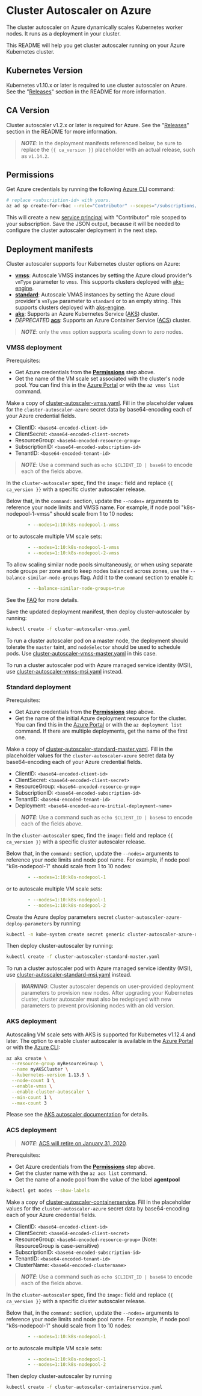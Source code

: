 # Cluster Autoscaler on Azure

The cluster autoscaler on Azure dynamically scales Kubernetes worker nodes. It runs as a deployment in your cluster.

This README will help you get cluster autoscaler running on your Azure Kubernetes cluster.

## Kubernetes Version

Kubernetes v1.10.x or later is required to use cluster autoscaler on Azure. See the "[Releases][]" section in the README for more information.

## CA Version

Cluster autoscaler v1.2.x or later is required for Azure. See the "[Releases][]" section in the README for more information.

> **_NOTE_**: In the deployment manifests referenced below, be sure to replace the `{{ ca_version }}` placeholder with an actual release, such as `v1.14.2`.

## Permissions

Get Azure credentials by running the following [Azure CLI][] command:

```sh
# replace <subscription-id> with yours.
az ad sp create-for-rbac --role="Contributor" --scopes="/subscriptions/<subscription-id>" --output json
```

This will create a new [service principal][] with "Contributor" role scoped to your subscription. Save the JSON output, because it will be needed to configure the cluster autoscaler deployment in the next step.

## Deployment manifests

Cluster autoscaler supports four Kubernetes cluster options on Azure:

- [**vmss**](#vmss-deployment): Autoscale VMSS instances by setting the Azure cloud provider's `vmType` parameter to `vmss`. This supports clusters deployed with [aks-engine][].
- [**standard**](#standard-deployment): Autoscale VMAS instances by setting the Azure cloud provider's `vmType` parameter to `standard` or to an empty string. This supports clusters deployed with [aks-engine][].
- [**aks**](#aks-deployment): Supports an Azure Kubernetes Service ([AKS][]) cluster.
- *DEPRECATED* [**acs**](#acs-deployment): Supports an Azure Container Service ([ACS][]) cluster.

> **_NOTE_**: only the `vmss` option supports scaling down to zero nodes.

### VMSS deployment

Prerequisites:

- Get Azure credentials from the [**Permissions**](#permissions) step above.
- Get the name of the VM scale set associated with the cluster's node pool. You can find this in the [Azure Portal][] or with the `az vmss list` command.

Make a copy of [cluster-autoscaler-vmss.yaml](examples/cluster-autoscaler-vmss.yaml). Fill in the placeholder values for the `cluster-autoscaler-azure` secret data by base64-encoding each of your Azure credential fields.

- ClientID: `<base64-encoded-client-id>`
- ClientSecret: `<base64-encoded-client-secret>`
- ResourceGroup: `<base64-encoded-resource-group>`
- SubscriptionID: `<base64-encoded-subscription-id>`
- TenantID: `<base64-encoded-tenant-id>`

> **_NOTE_**: Use a command such as `echo $CLIENT_ID | base64` to encode each of the fields above.

In the `cluster-autoscaler` spec, find the `image:` field and replace `{{ ca_version }}` with a specific cluster autoscaler release.

Below that, in the `command:` section, update the `--nodes=` arguments to reference your node limits and VMSS name. For example, if node pool "k8s-nodepool-1-vmss" should scale from 1 to 10 nodes:

```yaml
        - --nodes=1:10:k8s-nodepool-1-vmss
```

or to autoscale multiple VM scale sets:

```yaml
        - --nodes=1:10:k8s-nodepool-1-vmss
        - --nodes=1:10:k8s-nodepool-2-vmss
```

To allow scaling similar node pools simultaneously, or when using separate node groups per zone and to keep nodes balanced across zones, use the `--balance-similar-node-groups` flag. Add it to the `command` section to enable it:

```yaml
        - --balance-similar-node-groups=true
```

See the [FAQ](https://github.com/kubernetes/autoscaler/blob/master/cluster-autoscaler/FAQ.md#im-running-cluster-with-nodes-in-multiple-zones-for-ha-purposes-is-that-supported-by-cluster-autoscaler) for more details.

Save the updated deployment manifest, then deploy cluster-autoscaler by running:

```sh
kubectl create -f cluster-autoscaler-vmss.yaml
```

To run a cluster autoscaler pod on a master node, the deployment should tolerate the `master` taint, and `nodeSelector` should be used to schedule pods. Use [cluster-autoscaler-vmss-master.yaml](examples/cluster-autoscaler-vmss-master.yaml) in this case.

To run a cluster autoscaler pod with Azure managed service identity (MSI), use [cluster-autoscaler-vmss-msi.yaml](examples/cluster-autoscaler-vmss-msi.yaml) instead.

### Standard deployment

Prerequisites:

- Get Azure credentials from the [**Permissions**](#permissions) step above.
- Get the name of the initial Azure deployment resource for the cluster. You can find this in the [Azure Portal](https://portal.azure.com) or with the `az deployment list` command. If there are multiple deployments, get the name of the first one.

Make a copy of [cluster-autoscaler-standard-master.yaml](examples/cluster-autoscaler-standard-master.yaml). Fill in the placeholder values for the `cluster-autoscaler-azure` secret data by base64-encoding each of your Azure credential fields.

- ClientID: `<base64-encoded-client-id>`
- ClientSecret: `<base64-encoded-client-secret>`
- ResourceGroup: `<base64-encoded-resource-group>`
- SubscriptionID: `<base64-encoded-subscription-id>`
- TenantID: `<base64-encoded-tenant-id>`
- Deployment: `<base64-encoded-azure-initial-deployment-name>`

> **_NOTE_**: Use a command such as `echo $CLIENT_ID | base64` to encode each of the fields above.

In the `cluster-autoscaler` spec, find the `image:` field and replace `{{ ca_version }}` with a specific cluster autoscaler release.

Below that, in the `command:` section, update the `--nodes=` arguments to reference your node limits and node pool name. For example, if node pool "k8s-nodepool-1" should scale from 1 to 10 nodes:

```yaml
        - --nodes=1:10:k8s-nodepool-1
```

or to autoscale multiple VM scale sets:

```yaml
        - --nodes=1:10:k8s-nodepool-1
        - --nodes=1:10:k8s-nodepool-2
```

Create the Azure deploy parameters secret `cluster-autoscaler-azure-deploy-parameters` by running:

```sh
kubectl -n kube-system create secret generic cluster-autoscaler-azure-deploy-parameters --from-file=deploy-parameters=./_output/<your-output-path>/azuredeploy.parameters.json
```

Then deploy cluster-autoscaler by running:

```sh
kubectl create -f cluster-autoscaler-standard-master.yaml
```

To run a cluster autoscaler pod with Azure managed service identity (MSI), use [cluster-autoscaler-standard-msi.yaml](examples/cluster-autoscaler-standard-msi.yaml) instead.

> **_WARNING_**: Cluster autoscaler depends on user-provided deployment parameters to provision new nodes. After upgrading your Kubernetes cluster, cluster autoscaler must also be redeployed with new parameters to prevent provisioning nodes with an old version.

### AKS deployment

Autoscaling VM scale sets with AKS is supported for Kubernetes v1.12.4 and later. The option to enable cluster autoscaler is available in the [Azure Portal][] or with the [Azure CLI][]:

```sh
az aks create \
  --resource-group myResourceGroup \
  --name myAKSCluster \
  --kubernetes-version 1.13.5 \
  --node-count 1 \
  --enable-vmss \
  --enable-cluster-autoscaler \
  --min-count 1 \
  --max-count 3
```

Please see the [AKS autoscaler documentation][] for details.

### ACS deployment

> **_NOTE_**: [ACS will retire on January 31, 2020][ACS].

Prerequisites:

- Get Azure credentials from the [**Permissions**](#permissions) step above.
- Get the cluster name with the `az acs list` command.
- Get the name of a node pool from the value of the label **agentpool**

```sh
kubectl get nodes --show-labels
```

Make a copy of [cluster-autoscaler-containerservice](examples/cluster-autoscaler-containerservice.yaml). Fill in the placeholder values for the `cluster-autoscaler-azure` secret data by base64-encoding each of your Azure credential fields.

- ClientID: `<base64-encoded-client-id>`
- ClientSecret: `<base64-encoded-client-secret>`
- ResourceGroup: `<base64-encoded-resource-group>` (Note: ResourceGroup is case-sensitive)
- SubscriptionID: `<base64-encoded-subscription-id>`
- TenantID: `<base64-encoded-tenant-id>`
- ClusterName: `<base64-encoded-clustername>`

> **_NOTE_**: Use a command such as `echo $CLIENT_ID | base64` to encode each of the fields above.

In the `cluster-autoscaler` spec, find the `image:` field and replace `{{ ca_version }}` with a specific cluster autoscaler release.

Below that, in the `command:` section, update the `--nodes=` arguments to reference your node limits and node pool name. For example, if node pool "k8s-nodepool-1" should scale from 1 to 10 nodes:

```yaml
        - --nodes=1:10:k8s-nodepool-1
```

or to autoscale multiple VM scale sets:

```yaml
        - --nodes=1:10:k8s-nodepool-1
        - --nodes=1:10:k8s-nodepool-2
```

Then deploy cluster-autoscaler by running

```sh
kubectl create -f cluster-autoscaler-containerservice.yaml
```


[ACS]: https://azure.microsoft.com/updates/azure-container-service-will-retire-on-january-31-2020/
[AKS]: https://docs.microsoft.com/azure/aks/
[AKS autoscaler documentation]: https://docs.microsoft.com/azure/aks/autoscaler
[aks-engine]: https://github.com/Azure/aks-engine
[Azure CLI]: https://docs.microsoft.com/cli/azure/install-azure-cli
[Azure Portal]: https://portal.azure.com
[Releases]: ../../README.md#releases
[service principal]: https://docs.microsoft.com/azure/active-directory/develop/app-objects-and-service-principals
